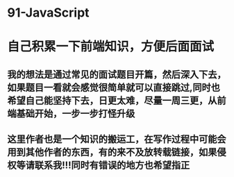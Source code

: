 # 91-JavaScript

# 自己积累一下前端知识，方便后面面试

## 我的想法是通过常见的面试题目开篇，然后深入下去，如果题目一看就会感觉很简单就可以直接跳过,同时也希望自己能坚持下去，日更太难，尽量一周三更，从前端基础开始，一步一步打怪升级

## 这里作者也是一个知识的搬运工，在写作过程中可能会用到其他作者的东西，有的来不及放转载链接，如果侵权等请联系我!!!同时有错误的地方也希望指正
